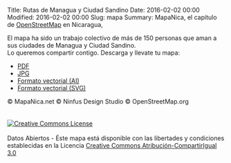 Title: Rutas de Managua y Ciudad Sandino
Date: 2016-02-02 00:00
Modified: 2016-02-02 00:00
Slug: mapa
Summary: MapaNica, el capítulo de [OpenStreetMap](http://openstreetmap.org/) en Nicaragua,

<div>
El mapa ha sido un trabajo colectivo de más de 150 personas que aman a sus ciudades de Managua y Ciudad Sandino.<br />
Lo queremos compartir contigo. Descarga y llevate tu mapa:
<ul>
<li><a href="/archivos/mapanica-rutas-managua.pdf">PDF</a></li>
<li><a href="/archivos/mapanica-rutas-managua.jpg">JPG</a></li>
<li><a href="/archivos/mapanica-rutas-managua.ai">Formato vectorial (AI)</a></li>
<li><a href="/archivos/mapanica-rutas-managua.svg">Formato vectorial (SVG)</a></li>

</ul>
</div>

<div id="copyleft-notice">
  &copy; MapaNica.net &copy; Ninfus Design Studio &copy; OpenStreetMap.org<br /><br /><br />
  <a rel="license" href="http://creativecommons.org/licenses/by-sa/3.0/gt/"><img alt="Creative Commons License" style="border-width:0" src="https://i.creativecommons.org/l/by-sa/4.0/88x31.png" /></a><br /><br />
  Datos Abiertos - Éste mapa está disponible con las libertades y condiciones establecidas en la Licencia <a rel="license" href="http://creativecommons.org/licenses/by-sa/3.0/gt/">Creative Commons Atribución-CompartirIgual 3.0</a><br /><br />

</div>
